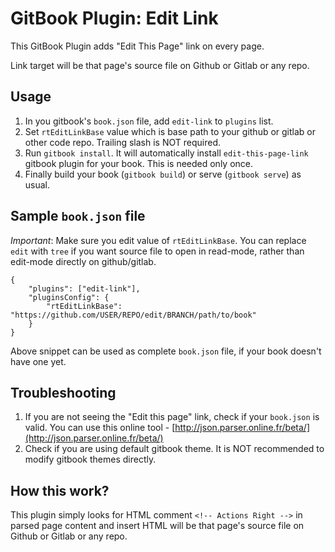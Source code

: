 GitBook Plugin: Edit Link
======================================

This GitBook Plugin adds "Edit This Page" link on every page.

Link target will be that page's source file on Github or Gitlab or any repo.

## Usage

1. In you gitbook's `book.json` file, add `edit-link` to `plugins` list.
2. Set `rtEditLinkBase` value which is base path to your github or gitlab or other code repo. Trailing slash is NOT required.
3. Run `gitbook install`. It will automatically install `edit-this-page-link` gitbook plugin for your book. This is needed only once.
4. Finally build your book (`gitbook build`) or serve (`gitbook serve`) as usual.

## Sample `book.json` file

*Important*: Make sure you edit value of `rtEditLinkBase`. You can replace `edit` with `tree` if you want source file to open in read-mode, rather than edit-mode directly on github/gitlab.

```
{
    "plugins": ["edit-link"],
    "pluginsConfig": {
        "rtEditLinkBase": "https://github.com/USER/REPO/edit/BRANCH/path/to/book"
    }
}
```

Above snippet can be used as complete `book.json` file, if your book doesn't have one yet.

## Troubleshooting

1. If you are not seeing the "Edit this page" link, check if your `book.json` is valid. You can use this online tool - [http://json.parser.online.fr/beta/](http://json.parser.online.fr/beta/)
2. Check if you are using default gitbook theme. It is NOT recommended to modify gitbook themes directly.

## How this work?

This plugin simply looks for HTML comment `<!-- Actions Right -->` in parsed page content and insert HTML will be that page's source file on Github or Gitlab or any repo.
